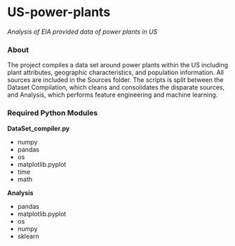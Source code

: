 # US-power-plants
*Analysis of EIA provided data of power plants in US*

### About
The project compiles a data set around power plants within the US including plant attributes, geographic characteristics, and population information. All sources are included in the Sources folder. The scripts is split between the Dataset Compilation, which cleans and consolidates the disparate sources, and Analysis, which performs feature engineering and machine learning.

### Required Python Modules

**DataSet_compiler.py**
- numpy
- pandas
- os
- matplotlib.pyplot
- time
- math

**Analysis**
- pandas
- matplotlib.pyplot
- os
- numpy
- sklearn 
